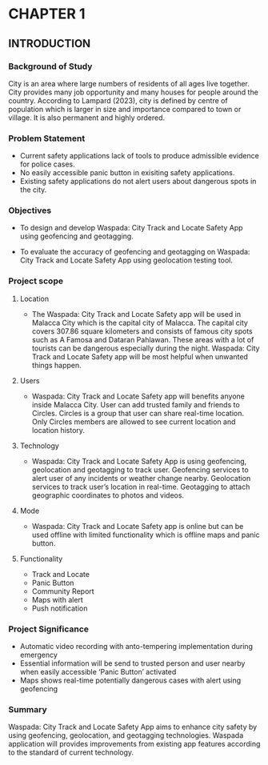 # CHAPTER 1

## INTRODUCTION

### Background of Study

City is an area where large numbers of residents of all ages live together. City provides many job opportunity and many houses for people around the country. According to Lampard (2023), city is defined by centre of population which is larger in size and importance compared to town or village. It is also permanent and highly ordered.

### Problem Statement

- Current safety applications lack of tools to produce admissible evidence for police cases.
- No easily accessible panic button in exisiting safety applications.
- Existing safety applications do not alert users about dangerous spots in the city.

### Objectives

- To design and develop Waspada: City Track and Locate Safety App using geofencing and geotagging.

- To evaluate the accuracy of geofencing and geotagging on Waspada: City Track and Locate Safety App using geolocation testing tool.

### Project scope

1. Location
   * The Waspada: City Track and Locate Safety app will be used in Malacca City which is the capital city of Malacca. The capital city covers 307.86 square kilometers and consists of famous city spots such as A Famosa and Dataran Pahlawan. These areas with a lot of tourists can be dangerous especially during the night. Waspada: City Track and Locate Safety app will be most helpful when unwanted things happen.

2.	Users
    * Waspada: City Track and Locate Safety app will benefits anyone inside Malacca City. User can add trusted family and friends to Circles. Circles is a group that user can share real-time location. Only Circles members are allowed to see current location and location history.

3. Technology
   * Waspada: City Track and Locate Safety App is using geofencing, geolocation and geotagging to track user. Geofencing services to alert user of any incidents or weather change nearby. Geolocation services to track user’s location in real-time. Geotagging to attach geographic coordinates to photos and videos.

4. Mode
   * Waspada: City Track and Locate Safety app is online but can be used offline with limited functionality which is offline maps and panic button.

5. Functionality
   * Track and Locate
   * Panic Button
   * Community Report
   * Maps with alert
   * Push notification

### Project Significance

* Automatic video recording with anto-tempering implementation during emergency
* Essential information will be send to trusted person and user nearby when easily accessible ‘Panic Button’ activated
* Maps shows real-time potentially dangerous cases with alert using geofencing

### Summary

Waspada: City Track and Locate Safety App aims to enhance city safety by using geofencing, geolocation, and geotagging technologies. Waspada application will provides improvements from existing app features according to the standard of current technology. 
